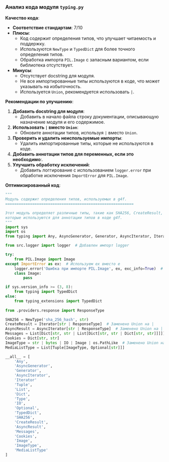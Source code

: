 ### **Анализ кода модуля `typing.py`**

**Качество кода**:
- **Соответствие стандартам**: 7/10
- **Плюсы**:
    - Код содержит определения типов, что улучшает читаемость и поддержку.
    - Используются `NewType` и `TypedDict` для более точного определения типов.
    - Обработка импорта `PIL.Image` с запасным вариантом, если библиотека отсутствует.
- **Минусы**:
    - Отсутствует docstring для модуля.
    - Не все импортированные типы используются в коде, что может указывать на избыточность.
    - Используется `Union`, рекомендуется использовать `|`.

**Рекомендации по улучшению**:

1.  **Добавить docstring для модуля**:
    - Добавить в начало файла строку документации, описывающую назначение модуля и его содержимое.
2.  **Использовать `|` вместо `Union`**:
    - Обновите аннотации типов, используя `|` вместо `Union`.
3.  **Проверить и удалить неиспользуемые импорты**:
    - Удалить импортированные типы, которые не используются в коде.
4.  **Добавить аннотации типов для переменных, если это необходимо**:.
5. **Улучшить обработку исключений**:
    - Добавить логгирование с использованием `logger.error` при обработке исключения `ImportError` для `PIL.Image`.

**Оптимизированный код**:

```python
"""
Модуль содержит определения типов, используемых в g4f.
=========================================================

Этот модуль определяет различные типы, такие как SHA256, CreateResult, AsyncResult, Messages, Cookies, ImageType и MediaListType,
которые используются для аннотации типов в коде g4f.
"""
import sys
import os
from typing import Any, AsyncGenerator, Generator, AsyncIterator, Iterator, NewType, Tuple, List, Dict, Type, IO, Optional

from src.logger import logger  # Добавлен импорт logger

try:
    from PIL.Image import Image
except ImportError as ex:  # Используем ex вместо e
    logger.error('Ошибка при импорте PIL.Image', ex, exc_info=True)  # Добавлено логгирование ошибки
    class Image:
        pass

if sys.version_info >= (3, 8):
    from typing import TypedDict
else:
    from typing_extensions import TypedDict
    
from .providers.response import ResponseType

SHA256 = NewType('sha_256_hash', str)
CreateResult = Iterator[str | ResponseType]  # Заменено Union на |
AsyncResult = AsyncIterator[str | ResponseType]  # Заменено Union на |
Messages = List[Dict[str, str | List[Dict[str, str | Dict[str, str]]]]]  # Заменено Union на |
Cookies = Dict[str, str]
ImageType = str | bytes | IO | Image | os.PathLike  # Заменено Union на |
MediaListType = List[Tuple[ImageType, Optional[str]]]

__all__ = [
    'Any',
    'AsyncGenerator',
    'Generator',
    'AsyncIterator',
    'Iterator'
    'Tuple',
    'List',
    'Dict',
    'Type',
    'IO',
    'Optional',
    'TypedDict',
    'SHA256',
    'CreateResult',
    'AsyncResult',
    'Messages',
    'Cookies',
    'Image',
    'ImageType',
    'MediaListType'
]
